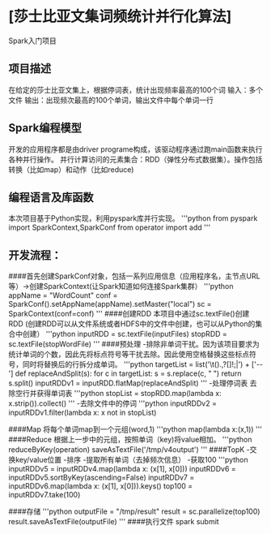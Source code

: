 # [莎士比亚文集词频统计并行化算法]
Spark入门项目

## 项目描述
在给定的莎士比亚文集上，根据停词表，统计出现频率最高的100个词
输入：多个文件
输出：出现频次最高的100个单词，输出文件中每个单词一行


## Spark编程模型
开发的应用程序都是由driver programe构成，该驱动程序通过跑main函数来执行各种并行操作。
并行计算访问的元素集合：RDD（弹性分布式数据集）。操作包括转换（比如map）和动作（比如reduce)

## 编程语言及库函数
本次项目基于Python实现，利用pyspark库并行实现。
'''python
from pyspark import SparkContext,SparkConf
from operator import add
'''

## 开发流程：
####首先创建SparkConf对象，包括一系列应用信息（应用程序名，主节点URL等）->创建SparkContext(让Spark知道如何连接Spark集群）
'''python
appName = "WordCount"
conf = SparkConf().setAppName(appName).setMaster("local")
sc = SparkContext(conf=conf)
'''
####创建RDD
本项目中通过sc.textFile()创建RDD
(创建RDD可以从文件系统或者HDFS中的文件中创建，也可以从Python的集合中创建）
'''python
inputRDD = sc.textFile(inputFiles)
stopRDD = sc.textFile(stopWordFile)
'''
####预处理
-排除非单词干扰。因为该项目要求为统计单词的个数，因此先将标点符号等干扰去除。因此使用空格替换这些标点符号，同时将替换后的行拆分成单词。
'''python
targetList = list('\t\().,?[]!;|') + ['--']
def replaceAndSplit(s):
    for c in targetList:
        s = s.replace(c, " ")
    return s.split()
inputRDDv1 = inputRDD.flatMap(replaceAndSplit)
'''
-处理停词表
去除空行并获得单词表
'''python
stopList = stopRDD.map(lambda x: x.strip()).collect()
'''
-去除文件中的停词
'''python
inputRDDv2 = inputRDDv1.filter(lambda x: x not in stopList)

####Map
将每个单词map到一个元组(word,1)
'''python
map(lambda x:(x,1))
'''
####Reduce
根据上一步中的元组，按照单词（key)将value相加。
'''python
reduceByKey(operation)
saveAsTextFile('/tmp/v4output')
'''
####TopK
-交换key/value位置
-排序
-提取所有单词（去掉频次信息）
-获取100
'''python
inputRDDv5 = inputRDDv4.map(lambda x: (x[1], x[0]))
inputRDDv6 = inputRDDv5.sortByKey(ascending=False)
inputRDDv7 = inputRDDv6.map(lambda x: (x[1], x[0])).keys()
top100 = inputRDDv7.take(100)

####存储
'''python
outputFile = "/tmp/result"
result = sc.parallelize(top100)
result.saveAsTextFile(outputFile)
'''
####执行文件
spark submit





